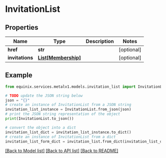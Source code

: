 # InvitationList


## Properties

Name | Type | Description | Notes
------------ | ------------- | ------------- | -------------
**href** | **str** |  | [optional] 
**invitations** | [**List[Membership]**](Membership.md) |  | [optional] 

## Example

```python
from equinix.services.metalv1.models.invitation_list import InvitationList

# TODO update the JSON string below
json = "{}"
# create an instance of InvitationList from a JSON string
invitation_list_instance = InvitationList.from_json(json)
# print the JSON string representation of the object
print(InvitationList.to_json())

# convert the object into a dict
invitation_list_dict = invitation_list_instance.to_dict()
# create an instance of InvitationList from a dict
invitation_list_form_dict = invitation_list.from_dict(invitation_list_dict)
```
[[Back to Model list]](../README.md#documentation-for-models) [[Back to API list]](../README.md#documentation-for-api-endpoints) [[Back to README]](../README.md)


